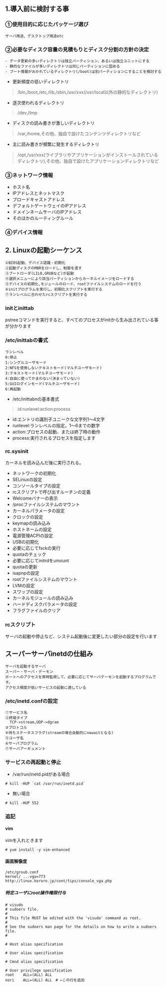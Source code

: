 ## 1.導入前に検討する事

### ①使用目的に応じたパッケージ選び

    サーバ用途、デスクトップ用途etc

### ②必要なディスク容量の見積もりとディスク分割の方針の決定

    - データ更新の多いディレクトリは独立パーティション、あるいは独立ユニットにする
    - 静的なファイルが多いディレクトリは同じパーティションに固める
    - ブート情報がおかれているディレクトリ(/boot)は別パーティションにすることを検討する

- 更新頻度の低いディレクトリ
>/bin,/boot,/etc,/lib,/sbin,/usr/xxx(/usr/local以外の静的なディレクトリ)

- 逐次使われるディレクトリ
>/dev,/tmp

- ディスクの読み書きが激しいディレクトリ
>/var,/home,その他、独自で設けたコンテンツディレクトリなど

- 主に読み書きが頻繁に発生するディレクトリ
>/opt,/usr/xxx(ライブラリやアプリケーションがインストールされているディレクトリ),その他、独自で設けたアプリケーションディレクトリなど

### ③ネットワーク情報

 - ホスト名
 - IPアドレスとネットマスク
 - ブロードキャストアドレス
 - デフォルトゲートウェイのIPアドレス
 - ドメインネームサーバのIPアドレス
 - そのほかのルーティングルール

### ④デバイス情報

## 2. Linuxの起動シーケンス

    ①BIOS起動、デバイス認識・初期化
    ②起動ディスクのMBRをロードし、制御を渡す
    ③ブートローダ(LILO,GRUBなど)が起動
    ④選択メニューにより該当パーティションからカーネルイメージをロードする
    ⑤デバイスの初期化,モジュールのロード、rootファイルシステムのロードを行う
    ⑥initプログラムを実行し、初期化スクリプトを実行する
    ⑦ランレベルに合わせたrcスクリプトを実行する

### initとinittab
pstreeコマンドを実行すると、すべてのプロセスがinitから生み出されている事が分かります

### /etc/inittabの書式

    ランレベル
    0:停止
    1:シングルユーザモード
    2:NFSを使用しないテキストモード(マルチユーザモード)
    3:テキストモード(マルチユーザモード)
    4:自由に使ってかまわない(決まっていない)
    5:GUIログインモード(マルチユーザモード)
    6:再起動

- /etc/inittabnの基本書式
>id:runlevel:action:process

- id:エントリの識別子ユニークな文字列1〜4文字
- runlevel:ランレベルの指定。1〜6までの数字
- action:プロセスの起動、または終了時の動作
- process:実行されるプロセスを指定します

### rc.sysinit

カーネルを読み込んだ後に実行される。

- ネットワークの初期化
- SELinuxの設定
- コンソールタイプの設定
- rcスクリプトで呼び出すルーチンの定義
- Welcomeバナーの表示
- /procファイルシステムのマウント
- カーネルパラメータの設定
- クロックの設定
- keymapの読み込み
- ホストネームの設定
- 電源管理ACPIの設定
- USBの初期化
- 必要に応じてfsckの実行
- quotaのチェック
- 必要に応じてinitrdをumount
- quotaの更新
- isapnpの設定
- rootファイルシステムのマウント
- LVMの設定
- スワップの設定
- カーネルモジュールの読み込み
- ハードディスクパラメータの設定
- フラグファイルのクリア

### rcスクリプト

サーバの起動や停止など、システム起動後に変更したい部分の設定を行います

## スーパーサーバinetdの仕組み

    サーバを起動するサーバ
    スーパー・サーバ・デーモン
    ポートへのアクセスを常時監視して、必要に応じてサーバデーモンを起動するプログラムです。
    アクセス頻度が低いサービスの起動に適している

### /etc/inetd.confの設定

    ①サービス名
    ②終端タイプ
      TCP->stream,UDP->dgram
    ③プロトコル
    ④待ちステータスフラグ(streamの場合自動的にnowaitとなる)
    ⑤ユーザ名
    ⑥サーバプログラム
    ⑦サーバアーギュメント

### サービスの再起動と停止

- /var/run/inetd.pidがある場合

```console
# kill -HUP `cat /var/run/inetd.pid`
```
- 無い場合

```console
# kill -HUP 552
```

### 追記

#### vim
vimを入れときます

```console
# yum install -y vim-enhanced
```

#### 画面解像度

```console
/etc/groub.conf
kernel/ ...vga=773
http://linux.kororo.jp/cont/tips/console_vga.php
```

##### 特定ユーザにroot操作権限付与

```console
# visudo
# sudoers file.
#
# This file MUST be edited with the 'visudo' command as root.
#
# See the sudoers man page for the details on how to write a sudoers file.
#

# Host alias specification

# User alias specification

# Cmnd alias specification

# User privilege specification
root    ALL=(ALL) ALL
nori    ALL=(ALL) ALL　# ←この行を追加
```
